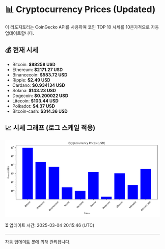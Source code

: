 
# 📊 Cryptocurrency Prices (Updated)

이 리포지토리는 CoinGecko API를 사용하여 코인 TOP 10 시세를 10분가격으로 자동 업데이트합니다.

## 💰 현재 시세
- Bitcoin: **$88258 USD**
- Ethereum: **$2171.27 USD**
- Binancecoin: **$583.72 USD**
- Ripple: **$2.49 USD**
- Cardano: **$0.934134 USD**
- Solana: **$143.23 USD**
- Dogecoin: **$0.200022 USD**
- Litecoin: **$103.44 USD**
- Polkadot: **$4.37 USD**
- Bitcoin-cash: **$314.36 USD**

## 📈 시세 그래프 (로그 스케일 적용)
![Crypto Prices](crypto_prices.png)

⏳ 업데이트 시간: 2025-03-04 20:15:46 (UTC)

---
자동 업데이트 봇에 의해 관리됩니다.
